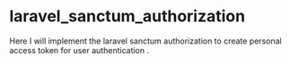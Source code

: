 # laravel_sanctum_authorization
Here I will implement the laravel sanctum authorization to create personal access token for user authentication .
